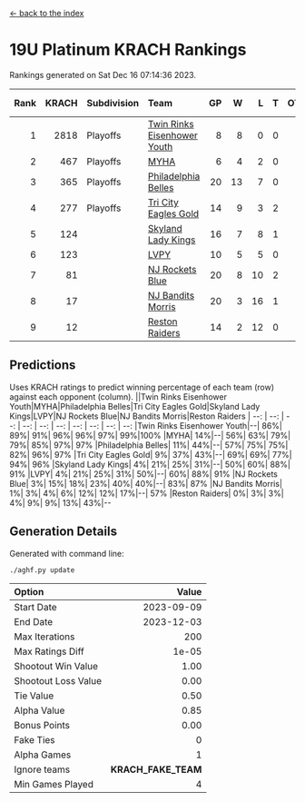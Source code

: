 [<- back to the index](readme.md)
# 19U Platinum KRACH Rankings
Rankings generated on Sat Dec 16 07:14:36 2023.

Rank|KRACH|Subdivision|Team|GP|W|L|T|OTW|OTL|SoS|Exp Wins|Win Diff
---:|---:|:---|:---|---:|---:|---:|---:|---:|---:|---:|---:|---:
1|2818|Playoffs|[Twin Rinks Eisenhower Youth](https://gamesheetstats.com/seasons/3663/teams/140861/schedule)|8|8|0|0|0|0|49|8.8|-0.0
2|467|Playoffs|[MYHA](https://gamesheetstats.com/seasons/3663/teams/140863/schedule)|6|4|2|0|0|0|241|4.9|0.0
3|365|Playoffs|[Philadelphia Belles](https://gamesheetstats.com/seasons/3663/teams/140864/schedule)|20|13|7|0|0|0|610|13.9|0.0
4|277|Playoffs|[Tri City Eagles Gold](https://gamesheetstats.com/seasons/3663/teams/140869/schedule)|14|9|3|2|0|0|135|10.9|0.0
5|124||[Skyland Lady Kings](https://gamesheetstats.com/seasons/3663/teams/140865/schedule)|16|7|8|1|0|0|366|8.4|0.0
6|123||[LVPY](https://gamesheetstats.com/seasons/3663/teams/140860/schedule)|10|5|5|0|0|0|163|5.9|0.0
7|81||[NJ Rockets Blue](https://gamesheetstats.com/seasons/3663/teams/140867/schedule)|20|8|10|2|0|0|535|9.9|0.0
8|17||[NJ Bandits Morris](https://gamesheetstats.com/seasons/3663/teams/140866/schedule)|20|3|16|1|0|0|388|4.4|0.0
9|12||[Reston Raiders](https://gamesheetstats.com/seasons/3663/teams/140868/schedule)|14|2|12|0|0|0|478|2.9|0.0

## Predictions
Uses KRACH ratings to predict winning percentage of each team (row) against each opponent (column).
||Twin Rinks Eisenhower Youth|MYHA|Philadelphia Belles|Tri City Eagles Gold|Skyland Lady Kings|LVPY|NJ Rockets Blue|NJ Bandits Morris|Reston Raiders
| --: | --: | --: | --: | --: | --: | --: | --: | --: | --: 
|Twin Rinks Eisenhower Youth|--| 86%| 89%| 91%| 96%| 96%| 97%| 99%|100%
|MYHA| 14%|--| 56%| 63%| 79%| 79%| 85%| 97%| 97%
|Philadelphia Belles| 11%| 44%|--| 57%| 75%| 75%| 82%| 96%| 97%
|Tri City Eagles Gold|  9%| 37%| 43%|--| 69%| 69%| 77%| 94%| 96%
|Skyland Lady Kings|  4%| 21%| 25%| 31%|--| 50%| 60%| 88%| 91%
|LVPY|  4%| 21%| 25%| 31%| 50%|--| 60%| 88%| 91%
|NJ Rockets Blue|  3%| 15%| 18%| 23%| 40%| 40%|--| 83%| 87%
|NJ Bandits Morris|  1%|  3%|  4%|  6%| 12%| 12%| 17%|--| 57%
|Reston Raiders|  0%|  3%|  3%|  4%|  9%|  9%| 13%| 43%|--

## Generation Details

Generated with command line:
```
./aghf.py update
```

| Option | Value |
| :----- | ----: |
| Start Date | 2023-09-09 |
| End Date | 2023-12-03 |
| Max Iterations | 200 |
| Max Ratings Diff | 1e-05 |
| Shootout Win Value | 1.00 |
| Shootout Loss Value | 0.00 |
| Tie Value | 0.50 |
| Alpha Value | 0.85 |
| Bonus Points | 0.00 |
| Fake Ties | 0 |
| Alpha Games | 1 |
| Ignore teams | __KRACH_FAKE_TEAM__ |
| Min Games Played | 4 |


